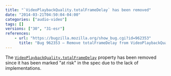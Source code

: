 ```yaml
---
title: "`VideoPlaybackQuality.totalFrameDelay` has been removed"
date: "2014-03-21T04:50:04-04:00"
categories: ["audio-video"]
tags: []
versions: ["30", "31-esr"]
references:
    - url: "https://bugzilla.mozilla.org/show_bug.cgi?id=962353"
      title: "Bug 962353 – Remove totalFrameDelay from VideoPlaybackQuality"
---
```

The [`VideoPlaybackQuality.totalFrameDelay`](https://developer.mozilla.org/docs/Web/API/VideoPlaybackQuality.totalFrameDelay) property has been removed since it has been marked "at risk" in the spec due to the lack of implementations.
